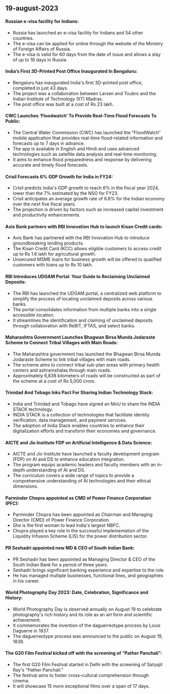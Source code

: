 ## 19-august-2023
#### Russian e-visa facility for Indians:
- Russia has launched an e-visa facility for Indians and 54 other countries.
- The e-visa can be applied for online through the website of the Ministry of Foreign Affairs of Russia.
- The e-visa is valid for 60 days from the date of issue and allows a stay of up to 16 days in Russia.

#### India’s First 3D-Printed Post Office Inaugurated In Bengaluru:
- Bengaluru has inaugurated India's first 3D-printed post office, completed in just 43 days.
- The project was a collaboration between Larsen and Toubro and the Indian Institute of Technology (IIT) Madras.
- The post office was built at a cost of Rs 23 lakh.

#### CWC Launches ‘Floodwatch’ To Provide Real-Time Flood Forecasts To Public:
- The Central Water Commission (CWC) has launched the "FloodWatch" mobile application that provides real-time flood-related information and forecasts up to 7 days in advance.
- The app is available in English and Hindi and uses advanced technologies such as satellite data analysis and real-time monitoring.
- It aims to enhance flood preparedness and response by delivering accurate and timely flood forecasts.

#### Crisil Forecasts 6% GDP Growth for India in FY24:
- Crisil predicts India's GDP growth to reach 6% in the fiscal year 2024, lower than the 7% estimated by the NSO for FY23.
- Crisil anticipates an average growth rate of 6.8% for the Indian economy over the next five fiscal years.
- The projection is driven by factors such as increased capital investment and productivity enhancements.

#### Axis Bank partners with RBI Innovation Hub to launch Kisan Credit cards:
- Axis Bank has partnered with the RBI Innovation Hub to introduce groundbreaking lending products.
- The Kisan Credit Card (KCC) allows eligible customers to access credit up to Rs 1.6 lakh for agricultural growth.
- Unsecured MSME loans for business growth will be offered to qualified customers with loans up to Rs 10 lakh.

#### RBI Introduces UDGAM Portal: Your Guide to Reclaiming Unclaimed Deposits:
- The RBI has launched the UDGAM portal, a centralized web platform to simplify the process of locating unclaimed deposits across various banks.
- The portal consolidates information from multiple banks into a single accessible location.
- It streamlines the identification and claiming of unclaimed deposits through collaboration with ReBIT, IFTAS, and select banks.

#### Maharashtra Government Launches Bhagwan Birsa Munda Jodaraste Scheme to Connect Tribal Villages with Main Roads:
- The Maharashtra government has launched the Bhagwan Birsa Munda Jodaraste Scheme to link tribal villages with main roads.
- The scheme aims to connect tribal sub-plan areas with primary health centers and ashramshalas through main roads.
- Approximately 6,838 kilometers of roads will be constructed as part of the scheme at a cost of Rs 5,000 crore.

#### Trinidad And Tobago Inks Pact For Sharing Indian Technology Stack:
- India and Trinidad and Tobago have signed an MoU to share the INDIA STACK technology.
- INDIA STACK is a collection of technologies that facilitate identity verification, data management, and payment services.
- The adoption of India Stack enables countries to enhance their digitalization efforts and transform their economies and governance.

#### AICTE and Jio Institute FDP on Artificial Intelligence & Data Science:
- AICTE and Jio Institute have launched a faculty development program (FDP) on AI and DS to enhance education integration.
- The program equips academic leaders and faculty members with an in-depth understanding of AI and DS.
- The curriculum covers a wide range of topics to provide a comprehensive understanding of AI technologies and their ethical dimensions.

#### Parminder Chopra appointed as CMD of Power Finance Corporation (PFC):
- Parminder Chopra has been appointed as Chairman and Managing Director (CMD) of Power Finance Corporation.
- She is the first woman to lead India's largest NBFC.
- Chopra played a key role in the successful implementation of the Liquidity Infusion Scheme (LIS) for the power distribution sector.

#### PR Seshadri appointed new MD & CEO of South Indian Bank:
- PR Seshadri has been appointed as Managing Director & CEO of the South Indian Bank for a period of three years.
- Seshadri brings significant banking experience and expertise to the role.
- He has managed multiple businesses, functional lines, and geographies in his career.

#### World Photography Day 2023: Date, Celebration, Significance and History:
- World Photography Day is observed annually on August 19 to celebrate photography's rich history and its role as an art form and scientific achievement.
- It commemorates the invention of the daguerreotype process by Louis Daguerre in 1837.
- The daguerreotype process was announced to the public on August 19, 1839.

#### The G20 Film Festival kicked off with the screening of “Pather Panchali”:
- The first G20 Film Festival started in Delhi with the screening of Satyajit Ray's "Pather Panchali."
- The festival aims to foster cross-cultural comprehension through cinema.
- It will showcase 15 more exceptional films over a span of 17 days.

